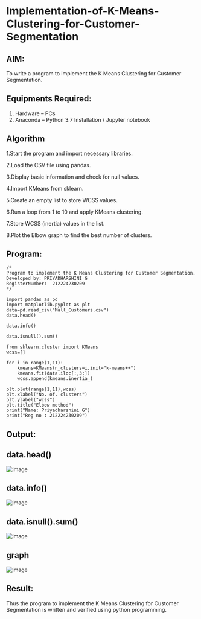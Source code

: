 # Implementation-of-K-Means-Clustering-for-Customer-Segmentation

## AIM:
To write a program to implement the K Means Clustering for Customer Segmentation.

## Equipments Required:
1. Hardware – PCs
2. Anaconda – Python 3.7 Installation / Jupyter notebook

## Algorithm
1.Start the program and import necessary libraries.

2.Load the CSV file using pandas.

3.Display basic information and check for null values.

4.Import KMeans from sklearn.

5.Create an empty list to store WCSS values.

6.Run a loop from 1 to 10 and apply KMeans clustering.

7.Store WCSS (inertia) values in the list.

8.Plot the Elbow graph to find the best number of clusters.



## Program:
```
/*
Program to implement the K Means Clustering for Customer Segmentation.
Developed by: PRIYADHARSHINI G
RegisterNumber:  212224230209
*/
```
```
import pandas as pd
import matplotlib.pyplot as plt
data=pd.read_csv("Mall_Customers.csv")
data.head()

data.info()

data.isnull().sum()

from sklearn.cluster import KMeans
wcss=[]

for i in range(1,11):
    kmeans=KMeans(n_clusters=i,init="k-means++")
    kmeans.fit(data.iloc[:,3:])
    wcss.append(kmeans.inertia_)

plt.plot(range(1,11),wcss)
plt.xlabel("No. of. clusters")
plt.ylabel("wcss")
plt.title("Elbow method")
print("Name: Priyadharshini G")
print("Reg no : 212224230209")
```

## Output:

## data.head()
![image](https://github.com/user-attachments/assets/9dcc89c6-65fd-4728-9000-137163c0bfc9)

## data.info()
![image](https://github.com/user-attachments/assets/93ca24d1-add1-4c84-8642-ccea061bb707)

## data.isnull().sum()
![image](https://github.com/user-attachments/assets/d876991d-4133-480a-aacf-0d5c9b437496)

## graph
![image](https://github.com/user-attachments/assets/fd53c519-f4c8-4626-a289-a9a6841a6838)



## Result:
Thus the program to implement the K Means Clustering for Customer Segmentation is written and verified using python programming.
